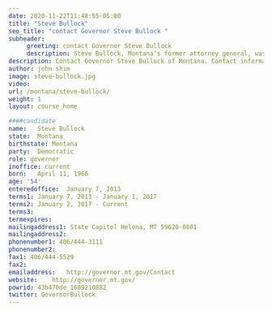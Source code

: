 ```yaml
---
date: 2020-11-22T11:48:55-05:00
title: "Steve Bullock"
seo_title: "contact Governor Steve Bullock "
subheader:
     greeting: contact Governor Steve Bullock 
     description: Steve Bullock, Montana’s former attorney general, was elected Montana’s 24th governor on November 6, 2012. Born and raised in Montana, Steve has spent his career fighting on behalf of workers, students and families. As governor, he works to make Montana stronger for future generations, ensuring that his own three kids – and all young Montanans – are able to enjoy the same opportunities afforded to all of us who grew up here. Governor Bullock was born in Missoula and raised in Helena. He attended public schools in Helena and graduated from Helena High School in 1984. He received his undergraduate degree from Claremont McKenna College and his law degree with honors from Columbia University Law School in New York. Governor Bullock and his wife Lisa have three children Caroline, Alexandria and Cameron.
description: Contact Governor Steve Bullock of Montana. Contact information for Steve Bullock includes his email address, phone number, and mailing address.
author: john shim
image: steve-bullock.jpg
video:
url: /montana/steve-bullock/
weight: 1
layout: course_home

####candidate
name:	Steve Bullock
state:	Montana
birthstate: Montana
party:	Democratic
role: governor
inoffice: current
born:	April 11, 1966
age: '54'
enteredoffice:	January 7, 2013  
terms1: January 7, 2013 - January 1, 2017
terms2: January 2, 2017 - Current
terms3: 
termexpires:	
mailingaddress1: State Capitol Helena, MT 59620-0801
mailingaddress2:		
phonenumber1: 406/444-3111
phonenumber2:	
fax1: 406/444-5529
fax2: 
emailaddress:	http://governor.mt.gov/Contact
website:	http://governor.mt.gov/
powrid: 43b470de_1609210882
twitter: GovernorBullock
---
```




